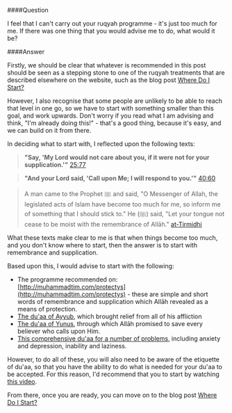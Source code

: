 [published: true]:/
[date: 2015-09-09]:/
[title: If I only do one thing...]:/

####Question

I feel that I can't carry out your ruqyah programme - it's just too much for me. If there was one thing that you would advise me to do, what would it be?

####Answer

Firstly, we should be clear that whatever is recommended in this post should be seen as a stepping stone to one of the ruqyah treatments that are described elsewhere on the website, such as the blog post [Where Do I Start?](http://muhammadtim.com/posts/where-do-i-start)

However, I also recognise that some people are unlikely to be able to reach that level in one go, so we have to start with something smaller than this goal, and work upwards. Don't worry if you read what I am advising and think, "I'm already doing this!" - that's a good thing, because it's easy, and we can build on it from there.

In deciding what to start with, I reflected upon the following texts:

> **"Say, 'My Lord would not care about you, if it were not for your supplication.'"** [25:77](http://quran.com/25/77)

> **"And your Lord said, 'Call upon Me; I will respond to you.'"** [40:60](http://quran.com/40/60)

> A man came to the Prophet ﷺ and said, "O Messenger of Allah, the legislated acts of Islam have become too much for me, so inform me of something that I should stick to." He (ﷺ) said, "Let your tongue not cease to be moist with the remembrance of Allāh." [at-Tirmidhi](http://sunnah.com/tirmidhi/48/6)

What these texts make clear to me is that when things become too much, and you don't know where to start, then the answer is to start with remembrance and supplication.

Based upon this, I would advise to start with the following:

* The programme recommended on: [http://muhammadtim.com/protectys](http://muhammadtim.com/protectys) - these are simple and short words of remembrance and supplication which Allāh revealed as a means of protection.
* [The du'aa of Ayyub](http://duas.com/dua/471/dua-from-the-quran-12), which brought relief from all of his affliction
* [The du'aa of Yunus](http://duas.com/dua/472/dua-from-the-quran-13), through which Allāh promised to save every believer who calls upon Him.
* [This comprehensive du'aa for a number of problems](http://duas.com/dua/280/dua-when-in-debt-2), including anxiety and depression, inability and laziness.

However, to do all of these, you will also need to be aware of the etiquette of du'aa, so that you have the ability to do what is needed for your du'aa to be accepted. For this reason, I'd recommend that you to start by watching [this video](https://www.youtube.com/watch?v=UYgBOpHtqzE&feature=youtu.be).

From there, once you are ready, you can move on to the blog post [Where Do I Start?](http://muhammadtim.com/posts/where-do-i-start)